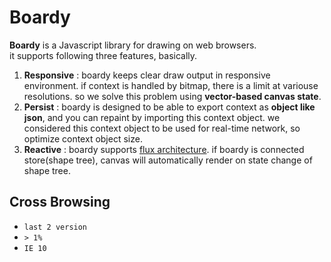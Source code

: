 # Boardy

**Boardy** is a Javascript library for drawing on web browsers.  
it supports following three features, basically.

1. **Responsive** : boardy keeps clear draw output in responsive environment. if context is handled by bitmap, there is a limit at variouse resolutions. so we solve this problem using **vector-based canvas state**. 
2. **Persist** : boardy is designed to be able to export context as **object like json**, and you can repaint by importing this context object. we considered this context object to be used for real-time network, so optimize context object size.
3. **Reactive** : boardy supports [flux architecture](https://facebook.github.io/flux/). if boardy is connected store(shape tree), canvas will automatically render on state change of shape tree.

## Cross Browsing

- `last 2 version`
- `> 1%`
- `IE 10`
